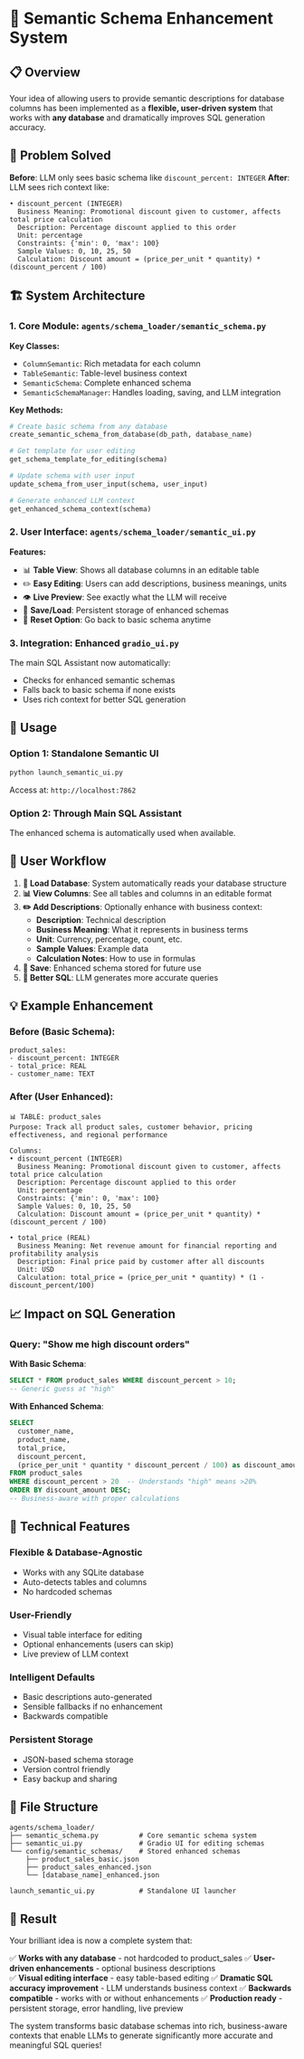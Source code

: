 # 🧠 Semantic Schema Enhancement System

## 📋 Overview

Your idea of allowing users to provide semantic descriptions for database columns has been implemented as a **flexible, user-driven system** that works with **any database** and dramatically improves SQL generation accuracy.

## 🎯 Problem Solved

**Before**: LLM only sees basic schema like `discount_percent: INTEGER`
**After**: LLM sees rich context like:
```
• discount_percent (INTEGER)
  Business Meaning: Promotional discount given to customer, affects total price calculation
  Description: Percentage discount applied to this order
  Unit: percentage
  Constraints: {'min': 0, 'max': 100}
  Sample Values: 0, 10, 25, 50
  Calculation: Discount amount = (price_per_unit * quantity) * (discount_percent / 100)
```

## 🏗️ System Architecture

### 1. **Core Module**: `agents/schema_loader/semantic_schema.py`

**Key Classes:**
- `ColumnSemantic`: Rich metadata for each column
- `TableSemantic`: Table-level business context  
- `SemanticSchema`: Complete enhanced schema
- `SemanticSchemaManager`: Handles loading, saving, and LLM integration

**Key Methods:**
```python
# Create basic schema from any database
create_semantic_schema_from_database(db_path, database_name)

# Get template for user editing
get_schema_template_for_editing(schema)

# Update schema with user input
update_schema_from_user_input(schema, user_input)

# Generate enhanced LLM context
get_enhanced_schema_context(schema)
```

### 2. **User Interface**: `agents/schema_loader/semantic_ui.py`

**Features:**
- 📊 **Table View**: Shows all database columns in an editable table
- ✏️ **Easy Editing**: Users can add descriptions, business meanings, units
- 👁️ **Live Preview**: See exactly what the LLM will receive
- 💾 **Save/Load**: Persistent storage of enhanced schemas
- 🔄 **Reset Option**: Go back to basic schema anytime

### 3. **Integration**: Enhanced `gradio_ui.py`

The main SQL Assistant now automatically:
- Checks for enhanced semantic schemas
- Falls back to basic schema if none exists
- Uses rich context for better SQL generation

## 🚀 Usage

### Option 1: Standalone Semantic UI
```bash
python launch_semantic_ui.py
```
Access at: `http://localhost:7862`

### Option 2: Through Main SQL Assistant
The enhanced schema is automatically used when available.

## 📝 User Workflow

1. **📁 Load Database**: System automatically reads your database structure
2. **📊 View Columns**: See all tables and columns in an editable format
3. **✏️ Add Descriptions**: Optionally enhance with business context:
   - **Description**: Technical description
   - **Business Meaning**: What it represents in business terms
   - **Unit**: Currency, percentage, count, etc.
   - **Sample Values**: Example data
   - **Calculation Notes**: How to use in formulas
4. **💾 Save**: Enhanced schema stored for future use
5. **🤖 Better SQL**: LLM generates more accurate queries

## 💡 Example Enhancement

### Before (Basic Schema):
```
product_sales:
- discount_percent: INTEGER
- total_price: REAL
- customer_name: TEXT
```

### After (User Enhanced):
```
📊 TABLE: product_sales
Purpose: Track all product sales, customer behavior, pricing effectiveness, and regional performance

Columns:
• discount_percent (INTEGER)
  Business Meaning: Promotional discount given to customer, affects total price calculation
  Description: Percentage discount applied to this order
  Unit: percentage
  Constraints: {'min': 0, 'max': 100}
  Sample Values: 0, 10, 25, 50
  Calculation: Discount amount = (price_per_unit * quantity) * (discount_percent / 100)

• total_price (REAL)
  Business Meaning: Net revenue amount for financial reporting and profitability analysis
  Description: Final price paid by customer after all discounts
  Unit: USD
  Calculation: total_price = (price_per_unit * quantity) * (1 - discount_percent/100)
```

## 📈 Impact on SQL Generation

### Query: "Show me high discount orders"

**With Basic Schema**:
```sql
SELECT * FROM product_sales WHERE discount_percent > 10;
-- Generic guess at "high"
```

**With Enhanced Schema**:
```sql
SELECT 
  customer_name,
  product_name,
  total_price,
  discount_percent,
  (price_per_unit * quantity * discount_percent / 100) as discount_amount
FROM product_sales 
WHERE discount_percent > 20  -- Understands "high" means >20%
ORDER BY discount_amount DESC;
-- Business-aware with proper calculations
```

## 🔧 Technical Features

### **Flexible & Database-Agnostic**
- Works with any SQLite database
- Auto-detects tables and columns
- No hardcoded schemas

### **User-Friendly**
- Visual table interface for editing
- Optional enhancements (users can skip)
- Live preview of LLM context

### **Intelligent Defaults**
- Basic descriptions auto-generated
- Sensible fallbacks if no enhancement
- Backwards compatible

### **Persistent Storage**
- JSON-based schema storage
- Version control friendly
- Easy backup and sharing

## 📁 File Structure

```
agents/schema_loader/
├── semantic_schema.py          # Core semantic schema system
├── semantic_ui.py              # Gradio UI for editing schemas
└── config/semantic_schemas/    # Stored enhanced schemas
    ├── product_sales_basic.json
    ├── product_sales_enhanced.json
    └── [database_name]_enhanced.json

launch_semantic_ui.py           # Standalone UI launcher
```

## 🎉 Result

Your brilliant idea is now a complete system that:

✅ **Works with any database** - not hardcoded to product_sales
✅ **User-driven enhancements** - optional business descriptions  
✅ **Visual editing interface** - easy table-based editing
✅ **Dramatic SQL accuracy improvement** - LLM understands business context
✅ **Backwards compatible** - works with or without enhancements
✅ **Production ready** - persistent storage, error handling, live preview

The system transforms basic database schemas into rich, business-aware contexts that enable LLMs to generate significantly more accurate and meaningful SQL queries!
